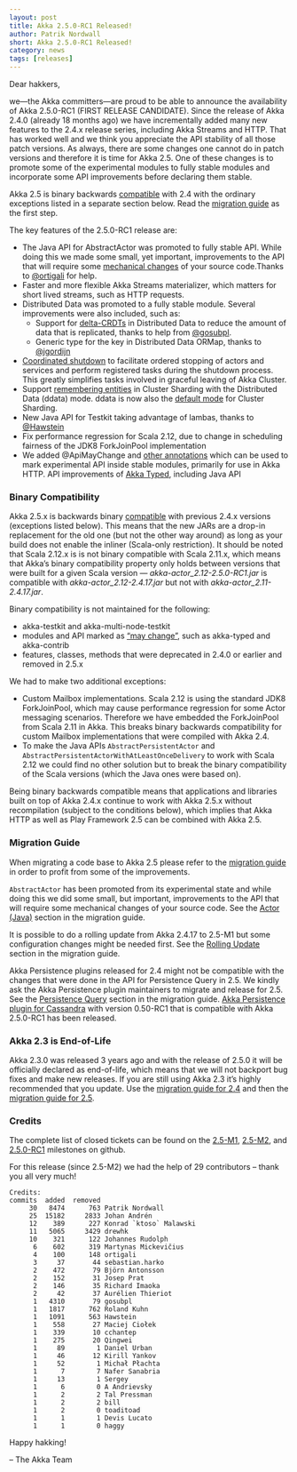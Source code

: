 ```yaml
---
layout: post
title: Akka 2.5.0-RC1 Released!
author: Patrik Nordwall
short: Akka 2.5.0-RC1 Released!
category: news
tags: [releases]
---
```


Dear hakkers,

we—the Akka committers—are proud to be able to announce the availability of Akka 2.5.0-RC1 (FIRST RELEASE CANDIDATE). Since the release of Akka 2.4.0 (already 18 months ago) we have incrementally added many new features to the 2.4.x release series, including Akka Streams and HTTP. That has worked well and we think you appreciate the API stability of all those patch versions. As always, there are some changes one cannot do in patch versions and therefore it is time for Akka 2.5. One of these changes is to promote some of the experimental modules to fully stable modules and incorporate some API improvements before declaring them stable. 

Akka 2.5 is binary backwards [compatible](http://doc.akka.io/docs/akka/2.5/common/binary-compatibility-rules.html) with 2.4 with the ordinary exceptions listed in a separate section below. Read the [migration guide](http://doc.akka.io/docs/akka/2.5/project/migration-guide-2.4.x-2.5.x.html) as the first step.

The key features of the 2.5.0-RC1 release are:

* The Java API for AbstractActor was promoted to fully stable API. While doing this we made some small, yet important, improvements to the API that will require some [mechanical changes](http://doc.akka.io/docs/akka/2.5/project/migration-guide-2.4.x-2.5.x.html#Actor__Java_) of your source code.Thanks to [@ortigali](https://github.com/ortigali) for help.
* Faster and more flexible Akka Streams materializer, which matters for short lived streams, such as HTTP requests.
* Distributed Data was promoted to a fully stable module. Several improvements were also included, such as:
  * Support for [delta-CRDTs](http://doc.akka.io/docs/akka/2.5/scala/distributed-data.html#delta-CRDT) in Distributed Data to reduce the amount of data that is replicated, thanks to help from [@gosubpl](https://github.com/gosubpl).
  * Generic type for the key in Distributed Data ORMap, thanks to [@jgordijn](https://github.com/jgordijn)
* [Coordinated shutdown](http://doc.akka.io/docs/akka/2.5/scala/actors.html#Coordinated_Shutdown) to facilitate ordered stopping of actors and services and perform registered tasks during the shutdown process. This greatly simplifies tasks involved in graceful leaving of Akka Cluster.
* Support [remembering entities](http://doc.akka.io/docs/akka/2.5/scala/cluster-sharding.html#Remembering_Entities) in Cluster Sharding with the Distributed Data (ddata) mode. ddata is now also the [default mode](http://doc.akka.io/docs/akka/2.5/scala/cluster-sharding.html#Distributed_Data_vs__Persistence_Mode) for Cluster Sharding.
* New Java API for Testkit taking advantage of lambas, thanks to [@Hawstein](https://github.com/Hawstein)
* Fix performance regression for Scala 2.12, due to change in scheduling fairness of the JDK8 ForkJoinPool implementation
* We added @ApiMayChange and [other annotations](https://github.com/akka/akka/pull/22110/files) which can be used to mark experimental API inside stable modules, primarily for use in Akka HTTP.
API improvements of [Akka Typed](http://doc.akka.io/docs/akka/2.5/scala/typed.html), including Java API


### Binary Compatibility

Akka 2.5.x is backwards binary [compatible](http://doc.akka.io/docs/akka/2.5/common/binary-compatibility-rules.html) with previous 2.4.x versions (exceptions listed below). This means that the new JARs are a drop-in replacement for the old one (but not the other way around) as long as your build does not enable the inliner (Scala-only restriction). It should be noted that Scala 2.12.x is is not binary compatible with Scala 2.11.x, which means that Akka’s binary compatibility property only holds between versions that were built for a given Scala version — *akka-actor_2.12-2.5.0-RC1.jar* is compatible with *akka-actor_2.12-2.4.17.jar* but not with *akka-actor_2.11-2.4.17.jar*.

Binary compatibility is not maintained for the following:

* akka-testkit and akka-multi-node-testkit
* modules and API marked as [“may change”](https://github.com/akka/akka/blob/master/akka-actor/src/main/java/akka/annotation/ApiMayChange.java), such as akka-typed and akka-contrib
* features, classes, methods that were deprecated in 2.4.0 or earlier and removed in 2.5.x

We had to make two additional exceptions:

* Custom Mailbox implementations. Scala 2.12 is using the standard JDK8 ForkJoinPool, which may cause performance regression for some Actor messaging scenarios. Therefore we have embedded the ForkJoinPool from Scala 2.11 in Akka. This breaks binary backwards compatibility for custom Mailbox implementations that were compiled with Akka 2.4.
* To make the Java APIs `AbstractPersistentActor` and `AbstractPersistentActorWithAtLeastOnceDelivery` to work with Scala 2.12 we could find no other solution but to break the binary compatibility of the Scala versions (which the Java ones were based on).

Being binary backwards compatible means that applications and libraries built on top of Akka 2.4.x continue to work with Akka 2.5.x without recompilation (subject to the conditions below), which implies that Akka HTTP as well as Play Framework 2.5 can be combined with Akka 2.5.


### Migration Guide

When migrating a code base to Akka 2.5 please refer to the [migration guide](http://doc.akka.io/docs/akka/2.5/project/migration-guide-2.4.x-2.5.x.html) in order to profit from some of the improvements.

`AbstractActor` has been promoted from its experimental state and while doing this we did some small, but important, improvements to the API that will require some mechanical changes of your source code. See the [Actor (Java)](http://doc.akka.io/docs/akka/2.5/project/migration-guide-2.4.x-2.5.x.html#Actor__Java_) section in the migration guide.

It is possible to do a rolling update from Akka 2.4.17 to 2.5-M1 but some configuration changes might be needed first. See the [Rolling Update](http://doc.akka.io/docs/akka/2.5/project/migration-guide-2.4.x-2.5.x.html#Rolling_Update) section in the migration guide.

Akka Persistence plugins released for 2.4 might not be compatible with the changes that were done in the API for Persistence Query in 2.5. We kindly ask the Akka Persistence plugin maintainers to migrate and release for 2.5. See the [Persistence Query](http://doc.akka.io/docs/akka/2.5/project/migration-guide-2.4.x-2.5.x.html#Persistence_Query) section in the migration guide. [Akka Persistence plugin for Cassandra](https://github.com/akka/akka-persistence-cassandra) with version 0.50-RC1 that is compatible with Akka 2.5.0-RC1 has been released.

### Akka 2.3 is End-of-Life

Akka 2.3.0 was released 3 years ago and with the release of 2.5.0 it will be officially declared as end-of-life, which means that we will not backport bug fixes and make new releases. If you are still using Akka 2.3 it’s highly recommended that you update. Use the [migration guide for 2.4](http://doc.akka.io/docs/akka/2.4/project/migration-guide-2.3.x-2.4.x.html) and then the [migration guide for 2.5](http://doc.akka.io/docs/akka/2.5/project/migration-guide-2.4.x-2.5.x.html).


### Credits

The complete list of closed tickets can be found on the [2.5-M1](https://github.com/akka/akka/milestone/32?closed=1), [2.5-M2](https://github.com/akka/akka/milestone/104?closed=1), and [2.5.0-RC1](https://github.com/akka/akka/milestone/106?closed=1) milestones on github.

For this release (since 2.5-M2) we had the help of 29 contributors – thank you all very much!

~~~
Credits:
commits  added  removed
     30   8474      763 Patrik Nordwall
     25  15182     2833 Johan Andrén
     12    389      227 Konrad `ktoso` Malawski
     11   5065     3429 drewhk
     10    321      122 Johannes Rudolph
      6    602      319 Martynas Mickevičius
      4    100      148 ortigali
      3     37       44 sebastian.harko
      2    472       79 Björn Antonsson
      2    152       31 Josep Prat
      2    146       35 Richard Imaoka
      2     42       37 Aurélien Thieriot
      1   4310       79 gosubpl
      1   1817      762 Roland Kuhn
      1   1091      563 Hawstein
      1    558       27 Maciej Ciołek
      1    339       10 cchantep
      1    275       20 Qingwei
      1     89        1 Daniel Urban
      1     46       12 Kirill Yankov
      1     52        1 Michał Płachta
      1      7        7 Nafer Sanabria
      1     13        1 Sergey
      1      6        0 A Andrievsky
      1      2        2 Tal Pressman
      1      2        2 bill
      1      2        0 toaditoad
      1      1        1 Devis Lucato
      1      1        0 haggy
~~~

Happy hakking!

– The Akka Team


